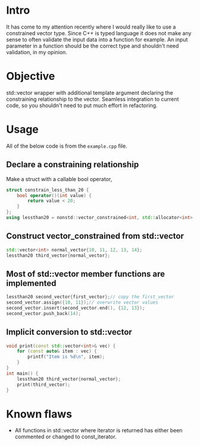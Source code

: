 # Intro
It has come to my attention recently where I would really like to use a constrained vector type. 
Since C++ is typed language it does not make any sense to often validate the input data into a function for example.
An input parameter in a function should be the correct type and shouldn't need validation, in my opinion.

# Objective
std::vector wrapper with additional template argument declaring the constraining relationship to the vector.
Seamless integration to current code, so you shouldn't need to put much effort in refactoring.

# Usage
All of the below code is from the `example.cpp` file.

## Declare a constraining relationship 
Make a struct with a callable bool operator,
```c++
struct constrain_less_than_20 {
    bool operator()(int value) {
        return value < 20;
    }
};
using lessthan20 = nonstd::vector_constrained<int, std::allocator<int>, constrain_less_than_20>;
```

## Construct vector_constrained from std::vector
```c++
std::vector<int> normal_vector{10, 11, 12, 13, 14};
lessthan20 third_vector{normal_vector};
```

## Most of std::vector member functions are implemented
```c++
lessthan20 second_vector{first_vector};// copy the first_vector
second_vector.assign({10, 11});// overwrite vector values
second_vector.insert(second_vector.end(), {12, 13});
second_vector.push_back(14);
```

## Implicit conversion to std::vector
```c++
void print(const std::vector<int>& vec) {
    for (const auto& item : vec) {
        printf("Item is %d\n", item);
    }
}
int main() {
    lessthan20 third_vector{normal_vector};
    print(third_vector);
}
```

# Known flaws
- All functions in std::vector where iterator is returned has either been commented or changed to const_iterator.